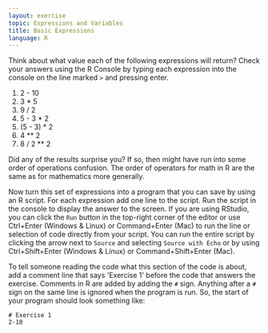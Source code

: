 ```yaml
---
layout: exercise
topic: Expressions and Variables
title: Basic Expressions
language: R
---
```


Think about what value each of the following expressions will return?
Check your answers using the R Console by typing each expression into
the console on the line marked `>` and pressing enter.

1. 2 - 10
2. 3 \* 5
3. 9 / 2
4. 5 - 3 \* 2
5. (5 - 3) \* 2
6. 4 \*\* 2
7. 8 / 2 \*\* 2

Did any of the results surprise you? If so, then might have run into some order
of operations confusion. The order of operators for math in R are the same as
for mathematics more generally.

Now turn this set of expressions into a program that you can save by using an R
script. For each expression add one line to the script. Run the script in the
console to display the answer to the screen. If you are using RStudio, you can
click the `Run` button in the top-right corner of the editor or use Ctrl+Enter
(Windows & Linux) or Command+Enter (Mac) to run the line or selection of code
directly from your script. You can run the entire script by clicking the arrow
next to `Source` and selecting `Source with Echo` or by using Ctrl+Shift+Enter
(Windows & Linux) or Command+Shift+Enter (Mac).

To tell someone reading the code what this section of the code is about,
add a comment line that says 'Exercise 1' before the code that answers
the exercise. Comments in R are added by adding the `#` sign.
Anything after a `#` sign on the same line is ignored when the program is
run. So, the start of your program should look something like:

    # Exercise 1
    2-10

